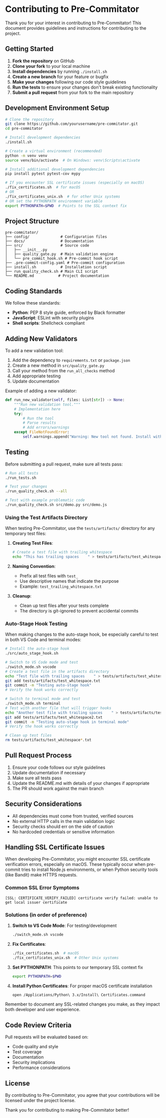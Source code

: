 # Contributing to Pre-Commitator

Thank you for your interest in contributing to Pre-Commitator! This document provides guidelines and instructions for contributing to the project.

## Getting Started

1. **Fork the repository** on GitHub
2. **Clone your fork** to your local machine
3. **Install dependencies** by running `./install.sh`
4. **Create a new branch** for your feature or bugfix
5. **Make your changes** following our code style guidelines
6. **Run the tests** to ensure your changes don't break existing functionality
7. **Submit a pull request** from your fork to the main repository

## Development Environment Setup

```bash
# Clone the repository
git clone https://github.com/yourusername/pre-commitator.git
cd pre-commitator

# Install development dependencies
./install.sh

# Create a virtual environment (recommended)
python -m venv venv
source venv/bin/activate  # On Windows: venv\Scripts\activate

# Install additional development dependencies
pip install pytest pytest-cov mypy

# If you encounter SSL certificate issues (especially on macOS)
./fix_certificates.sh  # for macOS
# OR
./fix_certificates_unix.sh  # for other Unix systems
# OR set the PYTHONPATH environment variable
export PYTHONPATH=$PWD  # Points to the SSL context fix
```

## Project Structure

```
pre-commitator/
├── config/              # Configuration files
├── docs/                # Documentation
├── src/                 # Source code
│   ├── __init__.py
│   ├── quality_gate.py  # Main validation engine
│   └── pre_commit_hook.sh # Pre-commit hook script
├── .pre-commit-config.yaml # Pre-commit configuration
├── install.sh           # Installation script
├── run_quality_check.sh # Main CLI script
└── README.md           # Project documentation
```

## Coding Standards

We follow these standards:

- **Python**: PEP 8 style guide, enforced by Black formatter
- **JavaScript**: ESLint with security plugins
- **Shell scripts**: Shellcheck compliant

## Adding New Validators

To add a new validation tool:

1. Add the dependency to `requirements.txt` or `package.json`
2. Create a new method in `src/quality_gate.py`
3. Call your method from the `run_all_checks` method
4. Add appropriate testing
5. Update documentation

Example of adding a new validator:

```python
def run_new_validator(self, files: List[str]) -> None:
    """Run new validation tool."""
    # Implementation here
    try:
        # Run the tool
        # Parse results
        # Add errors/warnings
    except FileNotFoundError:
        self.warnings.append("Warning: New tool not found. Install with 'pip install new-tool'")
```

## Testing

Before submitting a pull request, make sure all tests pass:

```bash
# Run all tests
./run_tests.sh

# Test your changes
./run_quality_check.sh --all

# Test with example problematic code
./run_quality_check.sh src/demo.py src/demo.js
```

### Using the Test Artifacts Directory

When testing Pre-Commitator, use the `tests/artifacts/` directory for any temporary test files:

1. **Creating Test Files**:
   ```bash
   # Create a test file with trailing whitespace
   echo "This has trailing spaces    " > tests/artifacts/test_whitespace.txt
   ```

2. **Naming Convention**:
   - Prefix all test files with `test_`
   - Use descriptive names that indicate the purpose
   - Example: `test_trailing_whitespace.txt`

3. **Cleanup**:
   - Clean up test files after your tests complete
   - The directory is git-ignored to prevent accidental commits

### Auto-Stage Hook Testing

When making changes to the auto-stage hook, be especially careful to test in both VS Code and terminal modes:

```bash
# Install the auto-stage hook
./src/auto_stage_hook.sh

# Switch to VS Code mode and test
./switch_mode.sh vscode
# Create a test file in the artifacts directory
echo "Test file with trailing spaces    " > tests/artifacts/test_whitespace.txt
git add tests/artifacts/test_whitespace.txt
git commit -m "Testing auto-stage hook"
# Verify the hook works correctly

# Switch to terminal mode and test
./switch_mode.sh terminal
# Test with another file that will trigger hooks
echo "Another test file with trailing spaces    " > tests/artifacts/test_whitespace2.txt
git add tests/artifacts/test_whitespace2.txt
git commit -m "Testing auto-stage hook in terminal mode"
# Verify the hook works correctly

# Clean up test files
rm tests/artifacts/test_whitespace*.txt
```

## Pull Request Process

1. Ensure your code follows our style guidelines
2. Update documentation if necessary
3. Make sure all tests pass
4. Update the README.md with details of your changes if appropriate
5. The PR should work against the main branch

## Security Considerations

- All dependencies must come from trusted, verified sources
- No external HTTP calls in the main validation logic
- Security checks should err on the side of caution
- No hardcoded credentials or sensitive information

## Handling SSL Certificate Issues

When developing Pre-Commitator, you might encounter SSL certificate verification errors, especially on macOS. These typically occur when pre-commit tries to install Node.js environments, or when Python security tools (like Bandit) make HTTPS requests.

### Common SSL Error Symptoms

```
[SSL: CERTIFICATE_VERIFY_FAILED] certificate verify failed: unable to get local issuer certificate
```

### Solutions (in order of preference)

1. **Switch to VS Code Mode**: For testing/development
   ```bash
   ./switch_mode.sh vscode
   ```

2. **Fix Certificates**:
   ```bash
   ./fix_certificates.sh  # macOS
   ./fix_certificates_unix.sh  # Other Unix systems
   ```

3. **Set PYTHONPATH**: This points to our temporary SSL context fix
   ```bash
   export PYTHONPATH=$PWD
   ```

4. **Install Python Certificates**: For proper macOS certificate installation
   ```bash
   open /Applications/Python\ 3.x/Install\ Certificates.command
   ```

Remember to document any SSL-related changes you make, as they impact both developer and user experience.

## Code Review Criteria

Pull requests will be evaluated based on:

- Code quality and style
- Test coverage
- Documentation
- Security implications
- Performance considerations

## License

By contributing to Pre-Commitator, you agree that your contributions will be licensed under the project license.

Thank you for contributing to making Pre-Commitator better!
